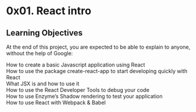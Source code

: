 # 0x01. React intro  
## Learning Objectives         
At the end of this project, you are expected to be able to explain to anyone, without the help of Google:           
                                                                                                          
How to create a basic Javascript application using React                       
How to use the package create-react-app to start developing quickly with React                 
What JSX is and how to use it                                                        
How to use the React Developer Tools to debug your code                             
How to use Enzyme’s Shadow rendering to test your application                
How to use React with Webpack & Babel                            
